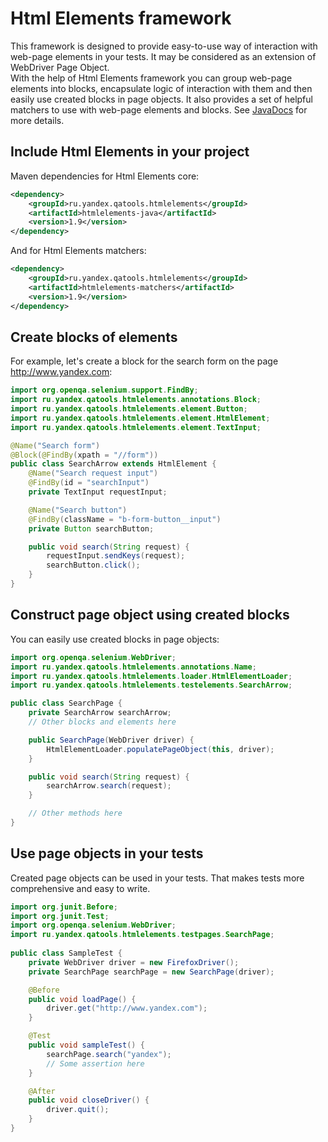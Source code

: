 Html Elements framework
=======================

This framework is designed to provide easy-to-use way of interaction with web-page elements in your tests. It may be 
considered as an extension of WebDriver Page Object.<br/>
With the help of Html Elements framework you can group web-page elements into blocks, encapsulate logic of interaction with them 
and then easily use created blocks in page objects. It also provides a set of helpful matchers to use with web-page elements 
and blocks. See <a href="https://oss.sonatype.org/service/local/repositories/releases/archive/ru/yandex/qatools/htmlelements/htmlelements/1.8/htmlelements-1.8-javadoc.jar/!/index.html">JavaDocs</a> 
for more details.

Include Html Elements in your project
-------------------------------------
Maven dependencies for Html Elements core:

```xml
<dependency>
    <groupId>ru.yandex.qatools.htmlelements</groupId>
    <artifactId>htmlelements-java</artifactId>
    <version>1.9</version>
</dependency>
```

And for Html Elements matchers:

```xml
<dependency>
    <groupId>ru.yandex.qatools.htmlelements</groupId>
    <artifactId>htmlelements-matchers</artifactId>
    <version>1.9</version>
</dependency>
```

Create blocks of elements
-------------------------
For example, let's create a block for the search form on the page http://www.yandex.com:

```java
import org.openqa.selenium.support.FindBy;
import ru.yandex.qatools.htmlelements.annotations.Block;
import ru.yandex.qatools.htmlelements.element.Button;
import ru.yandex.qatools.htmlelements.element.HtmlElement;
import ru.yandex.qatools.htmlelements.element.TextInput;

@Name("Search form")
@Block(@FindBy(xpath = "//form"))
public class SearchArrow extends HtmlElement {
    @Name("Search request input")
    @FindBy(id = "searchInput")
    private TextInput requestInput;

    @Name("Search button")
    @FindBy(className = "b-form-button__input")
    private Button searchButton;

    public void search(String request) {
        requestInput.sendKeys(request);
        searchButton.click();
    }
}
```

Construct page object using created blocks
------------------------------------------
You can easily use created blocks in page objects:

```java
import org.openqa.selenium.WebDriver;
import ru.yandex.qatools.htmlelements.annotations.Name;
import ru.yandex.qatools.htmlelements.loader.HtmlElementLoader;
import ru.yandex.qatools.htmlelements.testelements.SearchArrow;

public class SearchPage {
    private SearchArrow searchArrow;
    // Other blocks and elements here

    public SearchPage(WebDriver driver) {
        HtmlElementLoader.populatePageObject(this, driver);
    }

    public void search(String request) {
        searchArrow.search(request);
    }

    // Other methods here
}
```

Use page objects in your tests
------------------------------
Created page objects can be used in your tests. That makes tests more comprehensive and easy to write.

```java
import org.junit.Before;
import org.junit.Test;
import org.openqa.selenium.WebDriver;
import ru.yandex.qatools.htmlelements.testpages.SearchPage;
    
public class SampleTest {
    private WebDriver driver = new FirefoxDriver();
    private SearchPage searchPage = new SearchPage(driver);

    @Before
    public void loadPage() {
        driver.get("http://www.yandex.com");
    }

    @Test
    public void sampleTest() {
        searchPage.search("yandex");
        // Some assertion here
    }

    @After
    public void closeDriver() {
        driver.quit();
    }
}
```

